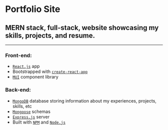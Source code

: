 # Portfolio Site
## MERN stack, full-stack, website showcasing my skills, projects, and resume.
---
### **Front-end**: 
- [`React.js`](https://react.dev/) app
- Bootstrapped with [`create-react-app`](https://create-react-app.dev/)
- [`MUI`](https://mui.com/) component library

### **Back-end**:
- [`MongoDB`](https://www.mongodb.com/) database storing information about my experiences, projects, skills, etc
 - [`Mongoose`](https://mongoosejs.com/) schemas
- [`Express.js`](https://expressjs.com/) server
- Built with [`NPM`](https://www.npmjs.com/) and [`Node.js`](https://nodejs.org/)